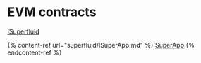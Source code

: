 # EVM contracts

[ISuperfluid](superfluid/isuperfluid.md)

{% content-ref url="superfluid/ISuperApp.md" %}
[SuperApp](superfluid/isuperapp.md)
{% endcontent-ref %}
